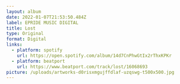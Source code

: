 ```yaml
---
layout: album
date: 2022-01-07T21:53:50.484Z
label: EPRIDE MUSIC DIGITAL
title: Lost
type: Original
format: Digital
links:
  - platform: spotify
    url: https://open.spotify.com/album/14d7CnPhwGtIx2rThxKPKr
  - platform: beatport
    url: https://www.beatport.com/track/lost/16068693
picture: /uploads/artworks-d0risxmgujffdlaf-uzqswg-t500x500.jpg
---
```

